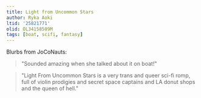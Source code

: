 ```yaml
---
title: Light from Uncommon Stars
author: Ryka Aoki
ltid: '25821771'
olid: OL34158509M
tags: [boat, scifi, fantasy]
---
```


Blurbs from JoCoNauts:

> "Sounded amazing when she talked about it on boat!"

> "Light From Uncommon Stars is a very trans and queer sci-fi romp, full of
> violin prodigies and secret space captains and LA donut shops and the queen of
> hell."
